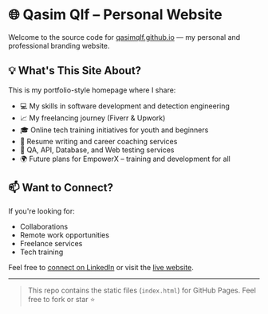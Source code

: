 # 🌐 Qasim Qlf – Personal Website

Welcome to the source code for [qasimqlf.github.io](https://qasimqlf.github.io) — my personal and professional branding website.

## 💡 What's This Site About?

This is my portfolio-style homepage where I share:

- 💻 My skills in software development and detection engineering  
- 📈 My freelancing journey (Fiverr & Upwork)  
- 🎓 Online tech training initiatives for youth and beginners  
- 📄 Resume writing and career coaching services  
- 🧪 QA, API, Database, and Web testing services  
- 🌍 Future plans for EmpowerX – training and development for all  

## 📫 Want to Connect?

If you're looking for:

- Collaborations  
- Remote work opportunities  
- Freelance services  
- Tech training  

Feel free to [connect on LinkedIn](https://linkedin.com/in/qasimqlf) or visit the [live website](https://qasimqlf.com).

---

> This repo contains the static files (`index.html`) for GitHub Pages. Feel free to fork or star ⭐️
